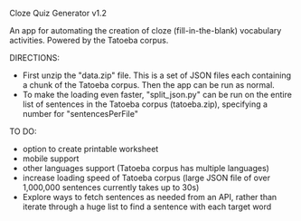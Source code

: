 Cloze Quiz Generator v1.2

An app for automating the creation of cloze (fill-in-the-blank) vocabulary activities.
Powered by the Tatoeba corpus.

DIRECTIONS:
- First unzip the "data.zip" file.  This is a set of JSON files each containing a chunk of the Tatoeba corpus.  Then the app can be run as normal.
- To make the loading even faster, "split_json.py" can be run on the entire list of sentences in the Tatoeba corpus (tatoeba.zip), specifying a number for "sentencesPerFile"

TO DO:
- option to create printable worksheet
- mobile support
- other languages support (Tatoeba corpus has multiple languages)
- increase loading speed of Tatoeba corpus (large JSON file of over 1,000,000 sentences currently takes up to 30s)
- Explore ways to fetch sentences as needed from an API, rather than iterate through a huge list to find a sentence with each target word
